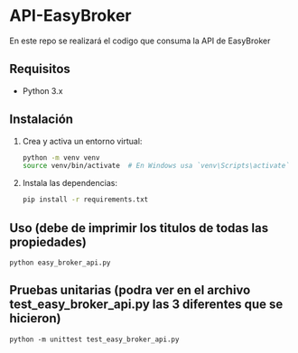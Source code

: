 # API-EasyBroker
 En este repo se realizará el codigo que consuma la API de EasyBroker

## Requisitos

- Python 3.x

## Instalación

1. Crea y activa un entorno virtual:

    ```bash
    python -m venv venv
    source venv/bin/activate  # En Windows usa `venv\Scripts\activate`
    ```

2. Instala las dependencias:

    ```bash
    pip install -r requirements.txt
    ```

## Uso (debe de imprimir los titulos de todas las propiedades)

    
    python easy_broker_api.py
    


## Pruebas unitarias (podra ver en el archivo test_easy_broker_api.py las 3 diferentes que se hicieron)

    
    python -m unittest test_easy_broker_api.py
    